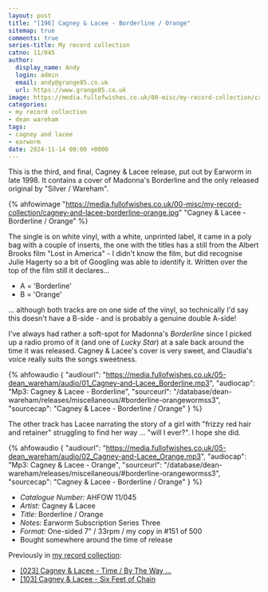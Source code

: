```yaml
---
layout: post
title: "[196] Cagney & Lacee - Borderline / Orange"
sitemap: true
comments: true
series-title: My record collection
catno: 11/045
author:
  display_name: Andy
  login: admin
  email: andy@grange85.co.uk
  url: https://www.grange85.co.uk
image: https://media.fullofwishes.co.uk/00-misc/my-record-collection/cagney-and-lacee-borderline-orange.jpg
categories:
- my record collection
- dean wareham
tags:
- cagney and lacee
- earworm
date: 2024-11-14 00:00 +0000
---
```

This is the third, and final, Cagney & Lacee release, put out by Earworm in late 1998. It contains a cover of Madonna's Borderline and the only released original by "Silver / Wareham".

{% ahfowimage "https://media.fullofwishes.co.uk/00-misc/my-record-collection/cagney-and-lacee-borderline-orange.jpg" "Cagney & Lacee - Borderline / Orange" %}

The single is on white vinyl, with a white, unprinted label, it came in a poly bag with a couple of inserts, the one with the titles has a still from the Albert Brooks film "Lost in America" - I didn't know the film, but did recognise Julie Hagerty so a bit of Googling was able to identify it. Written over the top of the film still it declares...

- A = 'Borderline'
- B = 'Orange'

... although both tracks are on one side of the vinyl, so technically I'd say this doesn't have a B-side - and is probably a genuine double A-side!

I've always had rather a soft-spot for Madonna's _Borderline_ since I picked up a radio promo of it (and one of _Lucky Star_) at a sale back around the time it was released. Cagney & Lacee's cover is very sweet, and Claudia's voice really suits the songs sweetness.

 {% ahfowaudio {
  "audiourl": "https://media.fullofwishes.co.uk/05-dean_wareham/audio/01_Cagney-and-Lacee_Borderline.mp3",
  "audiocap": "Mp3: Cagney & Lacee - Borderline",
  "sourceurl": "/database/dean-wareham/releases/miscellaneous/#borderline-orangewormss3",
  "sourcecap": "Cagney & Lacee - Borderline / Orange"
  } %}

The other track has Lacee narrating the story of a girl with "frizzy red hair and retainer" struggling to find her way ... "will I ever?". I hope she did.

 {% ahfowaudio {
  "audiourl": "https://media.fullofwishes.co.uk/05-dean_wareham/audio/02_Cagney-and-Lacee_Orange.mp3",
  "audiocap": "Mp3: Cagney & Lacee - Orange",
  "sourceurl": "/database/dean-wareham/releases/miscellaneous/#borderline-orangewormss3",
  "sourcecap": "Cagney & Lacee - Borderline / Orange"
  } %}

 - *Catalogue Number:* AHFOW 11/045
 - *Artist:* Cagney & Lacee
 - *Title:* Borderline / Orange
 - *Notes:* Earworm Subscription Series Three
 - *Format:* One-sided 7" / 33rpm / my copy in #151 of 500
 - Bought somewhere around the time of release

Previously in [my record collection](/category/my-record-collection):
 - [[023] Cagney & Lacee - Time / By The Way ...](/2023/04/06/my-record-collection-023-cagney-lacee-time-by-the-way/)
 - [[103] Cagney & Lacee - Six Feet of Chain](/2024/01/04/my-record-collection-098-cagney-lacee-six-feet-of-chain/)
